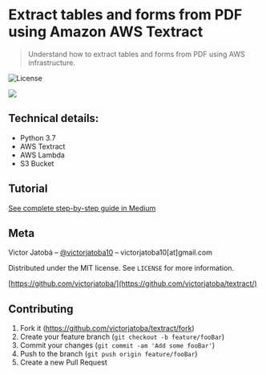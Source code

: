 # Extract tables and forms from PDF using Amazon AWS Textract
> Understand how to extract tables and forms from PDF using AWS infrastructure.


![License](http://img.shields.io/:license-mit-blue.svg?style=flat-square)


![](https://miro.medium.com/max/1312/1*C_iLHMq_iYrsl1wHlcZPPA.png)

## Technical details:
* Python 3.7
* AWS Textract
* AWS Lambda
* S3 Bucket

## Tutorial

[See complete step-by-step guide in Medium](https://medium.com/@victorjatoba10/extract-tables-and-forms-from-pdf-using-amazon-aws-textract-827c6e866453?source=friends_link&sk=744d77de6c9dc6e51bfc7120cb5c5401)

## Meta

Victor Jatobá – [@victorjatoba10](https://twitter.com/victorjatoba10) – victorjatoba10[at]gmail.com

Distributed under the MIT license. See ``LICENSE`` for more information.

[https://github.com/victorjatoba/](https://github.com/victorjatoba/textract/)

## Contributing

1. Fork it (<https://github.com/victorjatoba/textract/fork>)
2. Create your feature branch (`git checkout -b feature/fooBar`)
3. Commit your changes (`git commit -am 'Add some fooBar'`)
4. Push to the branch (`git push origin feature/fooBar`)
5. Create a new Pull Request
